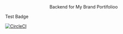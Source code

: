 
<div align="center">
    Backend for My Brand Portifolioo 
</div>

<p>Test Badge</p>

[![CircleCI](https://circleci.com/gh/acele-happy/ATPL_Portifolio_Backend.svg?style=shield)](https://circleci.com/gh/circleci/circleci-docs)


